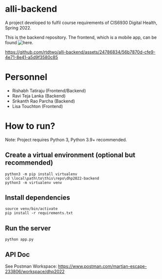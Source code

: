 # alli-backend
A project developed to fulfil course requirements of CIS6930 Digital Health, Spring 2022.

This is the backend repository. The frontend, which is a mobile app, can be found ![here](https://github.com/rtdtwo/alli-app).

https://github.com/rtdtwo/alli-backend/assets/24786834/56b7870d-cfe9-4e71-8e41-a5d9f3580c85

# Personnel
- Rishabh Tatiraju (Frontend/Backend)
- Ravi Teja Lanka (Backend)
- Srikanth Rao Parcha (Backend)
- Lisa Touchton (Frontend)

# How to run?
Note: Project requires Python 3, Python 3.9+ recommended.

## Create a virtual environment (optional but recommended)
```
python3 -m pip install virtualenv
cd \local\path\to\this\repo\dhp2022-backend
python3 -m virtualenv venv
```

## Install dependencies
```
source venv/bin/activate
pip install -r requirements.txt
```

## Run the server
```
python app.py
```

## API Doc
See Postman Workspace:
https://www.postman.com/martian-escape-233806/workspace/dhp2022
